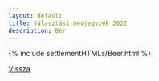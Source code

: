 ```yaml
---
layout: default
title: Választási névjegyzék 2022
description: Bér
---
```


{% include settlementHTMLs/Beer.html %}

[Vissza](./)